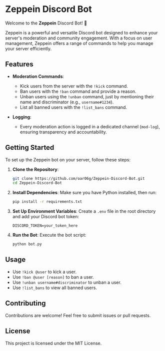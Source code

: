 # Zeppein Discord Bot

Welcome to the **Zeppein** Discord Bot! 🎉

Zeppein is a powerful and versatile Discord bot designed to enhance your server's moderation and community engagement. With a focus on user management, Zeppein offers a range of commands to help you manage your server efficiently.

## Features

- **Moderation Commands**:
  - Kick users from the server with the `!kick` command.
  - Ban users with the `!ban` command and provide a reason.
  - Unban users using the `!unban` command, just by mentioning their name and discriminator (e.g., `username#1234`).
  - List all banned users with the `!list_bans` command.

- **Logging**:
  - Every moderation action is logged in a dedicated channel (`mod-log`), ensuring transparency and accountability.

## Getting Started

To set up the Zeppein bot on your server, follow these steps:

1. **Clone the Repository**:
   ```bash
   git clone https://github.com/oar06g/Zeppein-Discord-Bot.git
   cd Zeppein-Discord-Bot
   ```

2. **Install Dependencies**:
   Make sure you have Python installed, then run:
   ```bash
   pip install -r requirements.txt
   ```

3. **Set Up Environment Variables**:
   Create a `.env` file in the root directory and add your Discord bot token:
   ```
   DISCORD_TOKEN=your_token_here
   ```

4. **Run the Bot**:
   Execute the bot script:
   ```bash
   python bot.py
   ```

## Usage

- Use `!kick @user` to kick a user.
- Use `!ban @user [reason]` to ban a user.
- Use `!unban username#discriminator` to unban a user.
- Use `!list_bans` to view all banned users.

## Contributing

Contributions are welcome! Feel free to submit issues or pull requests. 

## License

This project is licensed under the MIT License.
